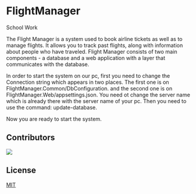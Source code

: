 # FlightManager
School Work

The Flight Manager is a system used to book airline tickets as well as to manage flights. It allows you to track past flights, along with information about people who have traveled.
Flight Manager consists of two main components - a database and a web application with a layer that communicates with the database.

In order to start the system on our pc, first you need to change the Connection string which appears in two places. The first one is on FlightManager.Common/DbConfiguration. and the second one is on FlightManager.Web/appsettings.json. You need ot change the server name which is already there with the server name of your pc. Then you need to use the command: update-database.

Now you are ready to start the system.
## Contributors
<a href="https://avatars.githubusercontent.com/u/60791605?v=4">
  <img src="https://opencollective.com/html-react-parser/contributors.svg?width=890&button=false">
</a>


## License 
[MIT](https://choosealicense.com/licenses/mit/)
